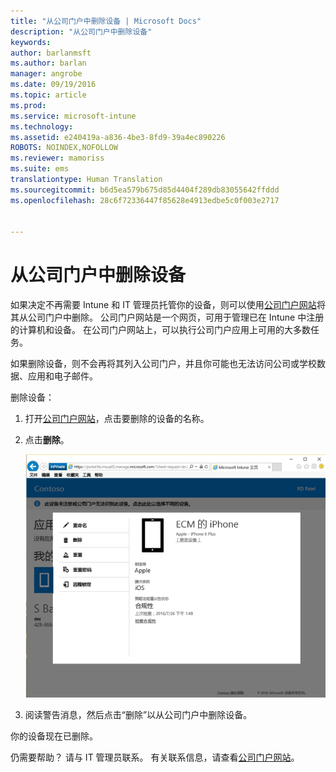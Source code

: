 ```yaml
---
title: "从公司门户中删除设备 | Microsoft Docs"
description: "从公司门户中删除设备"
keywords: 
author: barlanmsft
ms.author: barlan
manager: angrobe
ms.date: 09/19/2016
ms.topic: article
ms.prod: 
ms.service: microsoft-intune
ms.technology: 
ms.assetid: e240419a-a836-4be3-8fd9-39a4ec890226
ROBOTS: NOINDEX,NOFOLLOW
ms.reviewer: mamoriss
ms.suite: ems
translationtype: Human Translation
ms.sourcegitcommit: b6d5ea579b675d85d4404f289db83055642ffddd
ms.openlocfilehash: 28c6f72336447f85628e4913edbe5c0f003e2717


---
```



# <a name="remove-your-device-from-the-company-portal"></a>从公司门户中删除设备

如果决定不再需要 Intune 和 IT 管理员托管你的设备，则可以使用[公司门户网站](http://portal.manage.microsoft.com)将其从公司门户中删除。 公司门户网站是一个网页，可用于管理已在 Intune 中注册的计算机和设备。 在公司门户网站上，可以执行公司门户应用上可用的大多数任务。

如果删除设备，则不会再将其列入公司门户，并且你可能也无法访问公司或学校数据、应用和电子邮件。

删除设备：

1.  打开[公司门户网站](http://portal.manage.microsoft.com)，点击要删除的设备的名称。

2.  点击**删除**。

    ![公司门户网站上的删除设备选项](./media/iwp-screen-with-all-options.png)

3. 阅读警告消息，然后点击“删除”以从公司门户中删除设备。

你的设备现在已删除。

仍需要帮助？ 请与 IT 管理员联系。 有关联系信息，请查看[公司门户网站](http://portal.manage.microsoft.com)。



<!--HONumber=Dec16_HO2-->


